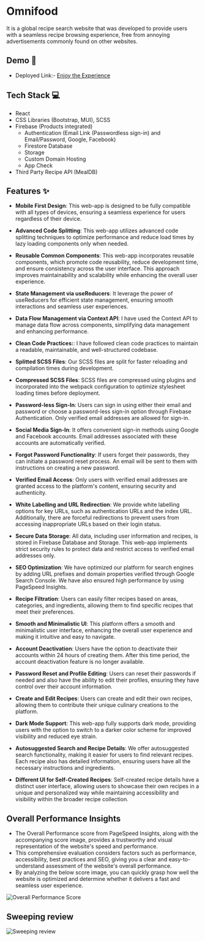 # Omnifood
It is a global recipe search website that was developed to provide users with a seamless recipe browsing experience, free from annoying advertisements commonly found on other websites.

## Demo 🎥

- Deployed Link:- [Enjoy the Experience](https://omnifood.in/)

## Tech Stack 💻

- React
- CSS Libraries (Bootstrap, MUI), SCSS
- Firebase (Products integrated)
    - Authentication (Email Link (Passwordless sign-in) and Email/Password, Google, Facebook)
    - Firestore Database
    - Storage
    - Custom Domain Hosting
    - App Check
- Third Party Recipe API (MealDB)

## Features ✨

- **Mobile First Design**: This web-app is designed to be fully compatible with all types of devices, ensuring a seamless experience for users regardless of their device.

- **Advanced Code Splitting**: This web-app utilizes advanced code splitting techniques to optimize performance and reduce load times by lazy loading components only when needed.

- **Reusable Common Components**: This web-app incorporates reusable components, which promote code reusability, reduce development time, and ensure consistency across the user interface. This approach improves maintainability and scalability while enhancing the overall user experience.

- **State Management via useReducers**: It leverage the power of useReducers for efficient state management, ensuring smooth interactions and seamless user experiences.

- **Data Flow Management via Context API**:  I have used the Context API to manage data flow across components, simplifying data management and enhancing performance.

- **Clean Code Practices:**: I have followed clean code practices to maintain a readable, maintainable, and well-structured codebase.

- **Splitted SCSS Files**: Our SCSS files are split for faster reloading and compilation times during development.

- **Compressed SCSS Files**: SCSS files are compressed using plugins and incorporated into the webpack configuration to optimize stylesheet loading times before deployment.

- **Password-less Sign-In**: Users can sign in using either their email and password or choose a password-less sign-in option through Firebase Authentication. Only verified email addresses are allowed for sign-in.

- **Social Media Sign-In**: It offers convenient sign-in methods using Google and Facebook accounts. Email addresses associated with these accounts are automatically verified.

- **Forgot Password Functionality**: If users forget their passwords, they can initiate a password reset process. An email will be sent to them with instructions on creating a new password.

- **Verified Email Access**: Only users with verified email addresses are granted access to the platform's content, ensuring security and authenticity.

- **White Labelling and URL Redirection**: We provide white labelling options for key URLs, such as authentication URLs and the index URL. Additionally, there are forceful redirections to prevent users from accessing inappropriate URLs based on their login status.

- **Secure Data Storage**: All data, including user information and recipes, is stored in Firebase Database and Storage. This web-app implements strict security rules to protect data and restrict access to verified email addresses only.

- **SEO Optimization**: We have optimized our platform for search engines by adding URL prefixes and domain properties verified through Google Search Console. We have also ensured high performance by using PageSpeed Insights.

- **Recipe Filtration**: Users can easily filter recipes based on areas, categories, and ingredients, allowing them to find specific recipes that meet their preferences.

- **Smooth and Minimalistic UI**: This platform offers a smooth and minimalistic user interface, enhancing the overall user experience and making it intuitive and easy to navigate.

- **Account Deactivation**: Users have the option to deactivate their accounts within 24 hours of creating them. After this time period, the account deactivation feature is no longer available.

- **Password Reset and Profile Editing**: Users can reset their passwords if needed and also have the ability to edit their profiles, ensuring they have control over their account information.

- **Create and Edit Recipes**: Users can create and edit their own recipes, allowing them to contribute their unique culinary creations to the platform.

- **Dark Mode Support**: This web-app fully supports dark mode, providing users with the option to switch to a darker color scheme for improved visibility and reduced eye strain.


- **Autosuggested Search and Recipe Details**: We offer autosuggested search functionality, making it easier for users to find relevant recipes. Each recipe also has detailed information, ensuring users have all the necessary instructions and ingredients.

- **Different UI for Self-Created Recipes**: Self-created recipe details have a distinct user interface, allowing users to showcase their own recipes in a unique and personalized way while maintaining accessibility and visibility within the broader recipe collection.


## Overall Performance Insights

- The Overall Performance score from PageSpeed Insights, along with the accompanying score image, provides a trustworthy and visual representation of the website's speed and performance. 
- This comprehensive evaluation considers factors such as performance, accessibility, best practices and SEO, giving you a clear and easy-to-understand assessment of the website's overall performance. 
- By analyzing the below score image, you can quickly grasp how well the website is optimized and determine whether it delivers a fast and seamless user experience.

![Overall Performance Score](https://i.ibb.co/7kpxXnW/Diagnose-Performance-Issues-Omnifood-in.png)

## Sweeping review  

![Sweeping review](https://i.ibb.co/WcRsgss/Git-Readme.jpg)

